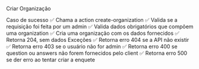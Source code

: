 Criar Organização

Caso de sucesso
✅ Chama a action create-organization
✅ Valida se a requisição foi feita por um admin
✅ Valida dados obrigatórios que compõem uma organization
✅ Cria uma organização com os dados fornecidos
✅ Retorna 204, sem dados
Exceções
✅ Retorna erro 404 se a API não existir
✅ Retorna erro 403 se o usuário não for admin
✅ Retorna erro 400 se question ou answers não forem fornecidos pelo client
✅ Retorna erro 500 se der erro ao tentar criar a enquete
